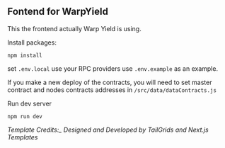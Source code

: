 ## Fontend for WarpYield

This the frontend actually Warp Yield is using.

Install packages:

```shell
npm install
```

set `.env.local` use your RPC providers use `.env.example` as an example.

If you make a new deploy of the contracts, you will need to set master contract and nodes contracts addresses in `/src/data/dataContracts.js`

Run dev server

```shell
npm run dev

```

_Template Credits:\__
_Designed and Developed by TailGrids and Next.js Templates_
